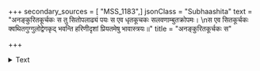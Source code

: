 +++
secondary_sources = [ "MSS_1183",]
jsonClass = "Subhaashita"
text = "अनङ्कुरितकूर्चकः स तु सितोपलाढ्यं पयः स एव धृतकूचकः सलवणाम्बुतक्रोपमः।  \nस एव सितकूर्चकः क्वथितगुग्गुलोद्वेगकृद् भवन्ति हरिणीदृशां प्रियतमेषु भावास्त्रयः॥"
title = "अनङ्कुरितकूर्चकः स"

+++

<details><summary>Text</summary>

अनङ्कुरितकूर्चकः स तु सितोपलाढ्यं पयः स एव धृतकूचकः सलवणाम्बुतक्रोपमः।  
स एव सितकूर्चकः क्वथितगुग्गुलोद्वेगकृद् भवन्ति हरिणीदृशां प्रियतमेषु भावास्त्रयः॥
</details>
